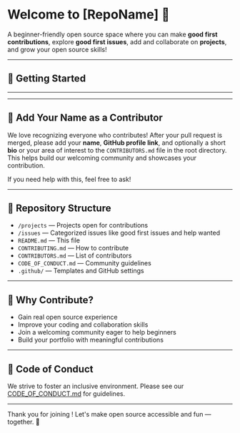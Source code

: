 # Welcome to [RepoName] 🌟

A beginner-friendly open source space where you can make **good first contributions**, explore **good first issues**, add and collaborate on **projects**, and grow your open source skills!

---

## 🚀 Getting Started
------------

---

## 📝 Add Your Name as a Contributor

We love recognizing everyone who contributes! After your pull request is merged, please add your **name**, **GitHub profile link**, and optionally a short **bio** or your area of interest to the `CONTRIBUTORS.md` file in the root directory. This helps build our welcoming community and showcases your contribution.

If you need help with this, feel free to ask!

---

## 📂 Repository Structure

- `/projects` — Projects open for contributions  
- `/issues` — Categorized issues like good first issues and help wanted  
- `README.md` — This file  
- `CONTRIBUTING.md` — How to contribute  
- `CONTRIBUTORS.md` — List of contributors  
- `CODE_OF_CONDUCT.md` — Community guidelines  
- `.github/` — Templates and GitHub settings  

---

## 🙌 Why Contribute?

- Gain real open source experience  
- Improve your coding and collaboration skills  
- Join a welcoming community eager to help beginners  
- Build your portfolio with meaningful contributions  

---

## 🤝 Code of Conduct

We strive to foster an inclusive environment. Please see our [CODE_OF_CONDUCT.md](./CODE_OF_CONDUCT.md) for guidelines.

---

Thank you for joining ! Let's make open source accessible and fun — together. 🎉
